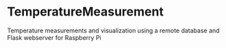 # TemperatureMeasurement
Temperature measurements and visualization using a remote database and Flask webserver for Raspberry Pi
